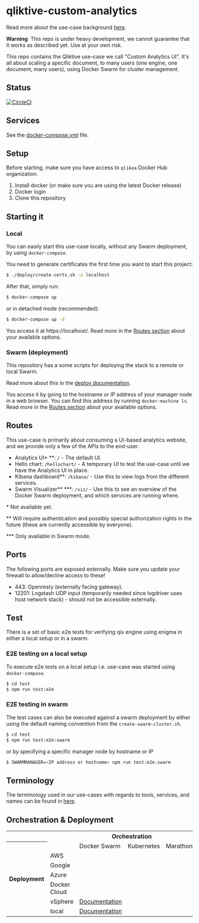 # qliktive-custom-analytics

Read more about the use-case background [here](https://github.com/qlik-ea/info/tree/master/use-case-custom-analytics).

**Warning**: This repo is under heavy development, we cannot guarantee that it works as described yet. Use at your own risk.

This repo contains the Qliktive use-case we call "Custom Analytics UI". It's all about scaling a specific document, to many users (one engine, one document, many users), using Docker Swarm for cluster management.

## Status
[![CircleCI](https://circleci.com/gh/qlik-ea/qliktive-custom-analytics.svg?style=svg&circle-token=087152b4808d5373a8dcbbe82c2ff352e463a3a2)](https://circleci.com/gh/qlik-ea/qliktive-custom-analytics)

## Services

See the [docker-compose.yml](docker-compose.yml) file.

## Setup

Before starting, make sure you have access to `qlikea` Docker Hub organization.

1. Install docker (or make sure you are using the latest Docker release)
2. Docker login
3. Clone this repository

## Starting it

### Local

You can easily start this use-case locally, without any Swarm deployment, by using `docker-compose`.

You need to generate certificates the first time you want to start this project:

```bash
$ ./deploy/create-certs.sh -a localhost
```

After that, simply run:

```bash
$ docker-compose up
```

or in detached mode (recommended):

```bash
$ docker-compose up -d
```

You access it at https://localhost/. Read more in the [Routes section](#routes) about your available options.

### Swarm (deployment)

This repository has a some scripts for deploying the stack to a remote or local Swarm.

Read more about this in the [deploy documentation](deploy/deploy.md).

You access it by going to the hostname or IP address of your manager node in a web browser. You can find this address by running `docker-machine ls`. Read more in the [Routes section](#routes) about your available options.

## Routes

This use-case is primarily about consuming a UI-based analytics website, and we provide only a few of the APIs to the end-user.

* Analytics UI\* \*\*: `/` - The default UI.
* Hello chart: `/hellochart/` - A temporary UI to test the use-case until we have the Analytics UI in place.
* Kibana dashboard\*\*: `/kibana/` - Use this to view logs from the different services.
* Swarm Visualizer\*\* \*\*\*: `/viz/` - Use this to see an overview of the Docker Swarm deployment, and which services are running where.

\* Not available yet.

\*\* Will require authentication and possibly special authorization rights in the future (these are currently accessible by everyone).

\*\*\* Only available in Swarm mode.

## Ports

The following ports are exposed externally. Make sure you update your firewall to allow/decline access to these!

* 443: Openresty (externally facing gateway).
* 12201: Logstash UDP input (temporarily needed since logdriver uses host network stack) - should not be accessible externally.

## Test

There is a set of basic e2e tests for verifying qix engine using enigma in either a local setup or in a swarm.

### E2E testing on a local setup

To execute e2e tests on a local setup i.e. use-case was started using `docker-compose`.

```bash
$ cd test
$ npm run test:e2e
```

### E2E testing in swarm

The test cases can also be executed against a swarm deployment by either using the default naming convention from the ```create-swarm-cluster.sh```.

```bash
$ cd test
$ npm run test:e2e:swarm
```

or by specifying a specific manager node by hostname or IP

```bash
$ SWARMMANAGER=<IP address or hostname> npm run test:e2e:swarm
```

## Terminology

The terminology used in our use-cases with regards to tools, services, and names can be found in [here](https://github.com/qlik-ea/info/blob/master/terminology.md).

## Orchestration & Deployment

<table>
  <tr>
    <th></th>
    <th colspan="4" style="text-align: center">Orchestration</th>
  </tr>
  <tr>
    <th rowspan="7">Deployment</th>
    <td></td>
    <td>Docker Swarm</td>
    <td>Kubernetes</td>
    <td>Marathon/Mesos</td>
  </tr>
  <tr>
    <td>AWS</td>
    <td></td>
    <td></td>
    <td></td>
  </tr>
  <tr>
    <td>Google</td>
    <td></td>
    <td></td>
    <td></td>
  </tr>
  <tr>
    <td>Azure</td>
    <td></td>
    <td></td>
    <td></td>
  </tr>
  <tr>
    <td>Docker Cloud</td>
    <td></td>
    <td></td>
    <td></td>
  </tr>
  <tr>
    <td>vSphere</td>
    <td><a href="./deploy/deploy.md">Documentation</a></td>
    <td></td>
    <td></td>
  </tr>
  <tr>
    <td>local</td>
    <td><a href="./deploy/deploy.md">Documentation</a></td>
    <td></td>
    <td></td>
  </tr>
</table>
